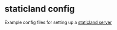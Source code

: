 # staticland config

Example config files for setting up a [staticland server](http://github.com/staticland/staticland-api)